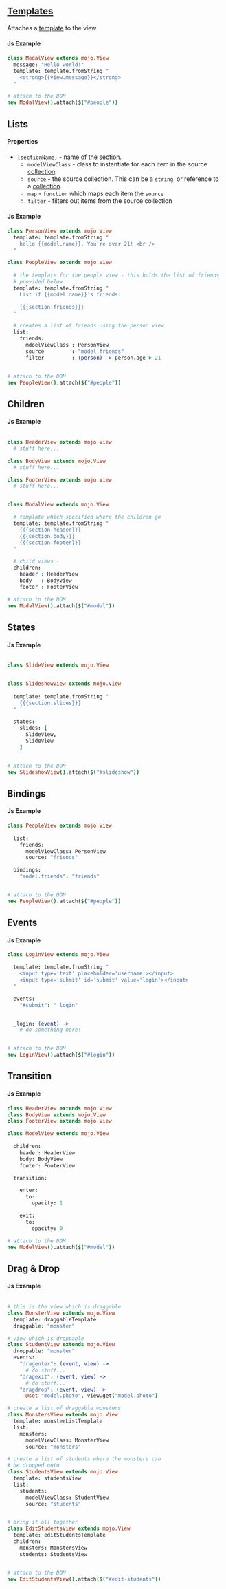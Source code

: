 ## [Templates](../templates)

Attaches a [template](../templates) to the view

#### Js Example

```coffeescript
class ModalView extends mojo.View
  message: "Hello world!"
  template: template.fromString "
    <strong>{{view.message}}</strong>
  "

# attach to the DOM
new ModalView().attach($("#people"))
```

## Lists


#### Properties

- `[sectionName]` - name of the [section](../sections).
  - `modelViewClass` - class to instantiate for each item in the source [collection](../../data-binding/collections.md).
  - `source` - the source collection. This can be a `string`, or reference to a [collection](../../data-binding/collections.md).
  - `map` - `function` which maps each item the `source`
  - `filter` - filters out items from the source collection


#### Js Example

```coffeescript
class PersonView extends mojo.View
  template: template.fromString "
    hello {{model.name}}. You're over 21! <br />
  "

class PeopleView extends mojo.View
  
  # the template for the people view - this holds the list of friends
  # provided below
  template: template.fromString "
    List if {{model.name}}'s friends: 

    {{{section.friends}}}
  "

  # creates a list of friends using the person view
  list: 
    friends: 
      mdoelViewClass : PersonView
      source         : "model.friends"
      filter         : (person) -> person.age > 21


# attach to the DOM
new PeopleView().attach($("#people"))
```

## Children

#### Js Example

```coffeescript

class HeaderView extends mojo.View
  # stuff here...

class BodyView extends mojo.View
  # stuff here...

class FooterView extends mojo.View
  # stuff here...


class ModalView extends mojo.View

  # template which specified where the children go
  template: template.fromString "
    {{{section.header}}}
    {{{section.body}}}
    {{{section.footer}}}
  "

  # child views - 
  children:
    header : HeaderView
    body   : BodyView
    footer : FooterView

# attach to the DOM
new ModalView().attach($("#modal"))
```

## States

#### Js Example
  
```coffeescript

class SlideView extends mojo.View


class SlideshowView extends mojo.View
    
  template: template.fromString "
    {{{section.slides}}}
  "

  states: 
    slides: [
      SlideView,
      SlideView
    ]


# attach to the DOM
new SlideshowView().attach($("#slideshow"))

```

## Bindings

#### Js Example

```coffeescript
class PeopleView extends mojo.View
  
  list:
    friends:
      modelViewClass: PersonView
      source: "friends"

  bindings:
    "model.friends": "friends"


# attach to the DOM
new PeopleView().attach($("#people"))
```

## Events

#### Js Example

```coffeescript
class LoginView extends mojo.View

  template: template.fromString "
    <input type='text' placeholder='username'></input>
    <input type='submit' id='submit' value='login'></input>
  "

  events:
    "#submit": "_login"


  _login: (event) ->  
    # do something here!


# attach to the DOM
new LoginView().attach($("#login"))
```

## Transition

#### Js Example

```coffeescript
class HeaderView extends mojo.View
class BodyView extends mojo.View
class FooterView extends mojo.View

class ModelView extends mojo.View
  
  children:
    header: HeaderView
    body: BodyView
    footer: FooterView

  transition: 

    enter: 
      to: 
        opacity: 1

    exit: 
      to: 
        opacity: 0  

# attach to the DOM
new ModelView().attach($("#model"))
```


## Drag & Drop

#### Js Example

```coffeescript

# this is the view which is draggable
class MonsterView extends mojo.View
  template: draggableTemplate
  draggable: "monster"

# view which is droppable
class StudentView extends mojo.View
  droppable: "monster"
  events: 
    "dragenter": (event, view) -> 
      # do stuff...
    "dragexit": (event, view) ->  
      # do stuff...
    "dragdrop": (event, view) ->
      @set "model.photo", view.get("model.photo")

# create a list of draggable monsters
class MonstersView extends mojo.View
  template: monsterListTemplate
  list:
    monsters:
      modelViewClass: MonsterView
      source: "monsters"

# create a list of students where the monsters can
# be dropped onto
class StudentsView extends mojo.View
  template: studentsView
  list:
    students:
      modelViewClass: StudentView
      source: "students"


# bring it all together
class EditStudentsView extends mojo.View
  template: editStudentsTemplate
  children:
    monsters: MonstersView
    students: StudentsView


# attach to the DOM
new EditStudentsView().attach($("#edit-students"))

```
